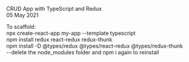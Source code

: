 CRUD App with TypeScript and Redux  
05 May 2021    

To scaffold:  
npx create-react-app my-app --template typescript  
npm install redux react-redux redux-thunk  
npm install -D @types/redux @types/react-redux @types/redux-thunk  
--delete the node_modules folder and npm i again to reinstall

